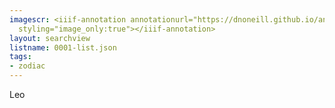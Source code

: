 ```yaml
---
imagescr: <iiif-annotation annotationurl="https://dnoneill.github.io/annotate/annotations/0001-10.json"
  styling="image_only:true"></iiif-annotation>
layout: searchview
listname: 0001-list.json
tags:
- zodiac
---
```

Leo